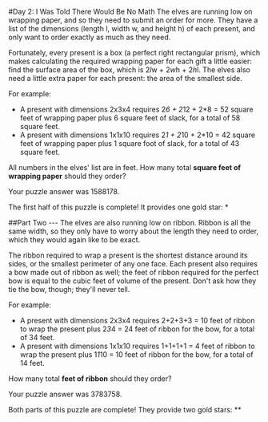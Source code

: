 #Day 2: I Was Told There Would Be No Math
The elves are running low on wrapping paper, and so they need to submit an order for more. They have a list of the 
dimensions (length l, width w, and height h) of each present, and only want to order exactly as much as they need.

Fortunately, every present is a box (a perfect right rectangular prism), which makes calculating the required 
wrapping paper for each gift a little easier: find the surface area of the box, which is 2*l*w + 2*w*h + 2*h*l. 
The elves also need a little extra paper for each present: the area of the smallest side.

For example:

* A present with dimensions 2x3x4 requires 2*6 + 2*12 + 2*8 = 52 square feet of wrapping paper plus 6 square feet 
of slack, for a total of 58 square feet.
* A present with dimensions 1x1x10 requires 2*1 + 2*10 + 2*10 = 42 square feet of wrapping paper plus 1 square 
foot of slack, for a total of 43 square feet.

All numbers in the elves' list are in feet. How many total **square feet of wrapping paper** should they order?

Your puzzle answer was 1588178.

The first half of this puzzle is complete! It provides one gold star: *

##Part Two ---
The elves are also running low on ribbon. Ribbon is all the same width, so they only have to worry about the 
length they need to order, which they would again like to be exact.

The ribbon required to wrap a present is the shortest distance around its sides, or the smallest perimeter of 
any one face. Each present also requires a bow made out of ribbon as well; the feet of ribbon required for the 
perfect bow is equal to the cubic feet of volume of the present. Don't ask how they tie the bow, though; they'll 
never tell.

For example:

* A present with dimensions 2x3x4 requires 2+2+3+3 = 10 feet of ribbon to wrap the present plus 2*3*4 = 24 feet 
of ribbon for the bow, for a total of 34 feet.
* A present with dimensions 1x1x10 requires 1+1+1+1 = 4 feet of ribbon to wrap the present plus 1*1*10 = 10 feet 
of ribbon for the bow, for a total of 14 feet.

How many total **feet of ribbon** should they order?

Your puzzle answer was 3783758.

Both parts of this puzzle are complete! They provide two gold stars: **